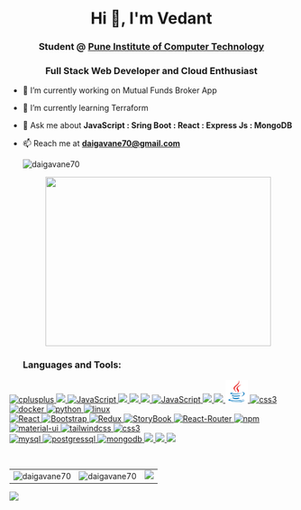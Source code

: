 <!DOCTYPE html>
<html lang="en">

<body>
  <h1 align="center">Hi 👋, I'm Vedant
  </h1>
  <h3 align="center">Student @ <a href="https://pict.edu/#"> Pune Institute of Computer Technology</a> </h3>
  <h3 align="center">Full Stack Web Developer and Cloud Enthusiast</h3>

- 🔭 I’m currently working on Mutual Funds Broker App
- 🌱 I’m currently learning Terraform
- 💬 Ask me about **JavaScript : Sring Boot : React : Express Js : MongoDB**
- 📫 Reach me at **daigavane70@gmail.com**

  <p align="left"> <img
      src="https://komarev.com/ghpvc/?username=daigavane70&label=Profile%20views&color=0e75b6&style=flat"
      alt="daigavane70" /> </p>

  <div width="100%" align="center" ><img align="center" height='300' width='400' src='https://writing-systems.com/wp-content/uploads/2019/08/programming.gif'></img></div>

  <h3 align="left">Languages and Tools:</h3>
  <p align="left">

<a href="https://www.w3schools.com/cpp/" target="_blank"> <img
        src='https://img.shields.io/badge/C%2B%2B-00599C?style=for-the-badge&logo=c%2B%2B&logoColor=white'
        alt="cplusplus" /> </a>
<a href="https://docs.oracle.com/javase/8/docs/technotes/guides/language/index.html"> <img src='https://img.shields.io/badge/java-%23ED8B00.svg?style=for-the-badge&logo=java&logoColor=white'> </a>
<a href="https://www.w3schools.com/js/DEFAULT.asp" target="_blank"> <img
        src='https://img.shields.io/badge/JavaScript-F7DF1E?style=for-the-badge&logo=javascript&logoColor=black'
        alt="JavaScript" /> </a>
<a href='https://spring.io/projects/spring-boot'> <img src="https://img.shields.io/badge/nginx-%23009639.svg?style=for-the-badge&logo=nginx&logoColor=white" /> </a>
<a href='https://spring.io/projects/spring-boot'> <img src="https://img.shields.io/badge/spring-%236DB33F.svg?style=for-the-badge&logo=spring&logoColor=white" /> </a>
<a href='https://kafka.apache.org/'> <img src="https://img.shields.io/badge/Apache%20Kafka-000?style=for-the-badge&logo=apachekafka" /> </a>
<a href="https://www.w3schools.com/js/DEFAULT.asp" target="_blank"> <img
        src='https://img.shields.io/badge/TypeScript-007ACC?style=for-the-badge&logo=typescript&logoColor=white'
        alt="JavaScript" /> </a>
<a href='https://nodejs.org/en/'> <img src='https://img.shields.io/badge/node.js-6DA55F?style=for-the-badge&logo=node.js&logoColor=white'> </a>
<a href='https://expressjs.com/'> <img src='https://img.shields.io/badge/express.js-%23404d59.svg?style=for-the-badge&logo=express&logoColor=%2361DAFB'> </a>
<a href="https://www.java.com" target="_blank"> <img
        src="https://raw.githubusercontent.com/devicons/devicon/master/icons/java/java-original.svg" alt="java"
        width="40" height="40" /> </a>
<a href="https://github.com/" target="_blank"> <img
        src="https://img.shields.io/badge/Git-F05032?style=for-the-badge&logo=git&logoColor=white" alt="css3" />
</a>
<a href="https://www.docker.com/" target="_blank"> <img
        src="https://img.shields.io/badge/docker-%230db7ed.svg?style=for-the-badge&logo=docker&logoColor=white" alt="docker" />
</a>
<a href="https://www.python.org" target="_blank">
<img src="https://img.shields.io/badge/Python-14354C?style=for-the-badge&logo=python&logoColor=white"
        alt="python" /> </a>
<a href="https://www.linux.org/" target="_blank"> <img
        src="https://img.shields.io/badge/Linux-FCC624?style=for-the-badge&logo=linux&logoColor=black" alt="linux" />
</a>
<br>
<a href="https://reactjs.org/" target="_blank"> <img
        src='https://img.shields.io/badge/React-20232A?style=for-the-badge&logo=react&logoColor=61DAFB' alt="React" />
</a>
<a href="https://getbootstrap.com/" target="_blank"> <img
        src='https://img.shields.io/badge/Bootstrap-563D7C?style=for-the-badge&logo=bootstrap&logoColor=white'
        alt="Bootstrap" /> </a>
<a href="https://redux.js.org/" target="_blank"> <img
        src='https://img.shields.io/badge/Redux-593D88?style=for-the-badge&logo=redux&logoColor=white' alt="Redux" />
</a>
<a href="https://storybook.js.org/" target="_blank"> <img
        src='https://img.shields.io/badge/-Storybook-FF4785?style=for-the-badge&logo=storybook&logoColor=white' alt="StoryBook" />
</a>
<a href="https://reactrouter.com/" target="_blank"> <img
        src='https://img.shields.io/badge/React_Router-CA4245?style=for-the-badge&logo=react-router&logoColor=white'
        alt="React-Router" />
</a>
<a href="https://www.npmjs.com/" target="_blank"> <img
        src="https://img.shields.io/badge/npm-CB3837?style=for-the-badge&logo=npm&logoColor=white" alt="npm" /> </a>
<a href="https://material-ui.com/" target="_blank"> <img
        src="https://img.shields.io/badge/Material--UI-0081CB?style=for-the-badge&logo=material-ui&logoColor=white"
        alt="material-ui" /> </a>
<a href="https://tailwindcss.com/" target="_blank"> <img
        src="https://img.shields.io/badge/tailwindcss-%2338B2AC.svg?style=for-the-badge&logo=tailwind-css&logoColor=white"
        alt="tailwindcss" /> </a>
<a href="https://www.w3schools.com/css/" target="_blank"> <img
        src="https://img.shields.io/badge/CSS-239120?&style=for-the-badge&logo=css3&logoColor=white" alt="css3" /> </a>
<br>
<a href="https://www.mysql.com/" target="_blank"> <img
        src="https://img.shields.io/badge/mysql-%2300f.svg?style=for-the-badge&logo=mysql&logoColor=black"
        alt="mysql" /> </a>
<a href="https://www.postgresql.org/" target="_blank"> <img
        src="https://img.shields.io/badge/postgres-%23316192.svg?style=for-the-badge&logo=postgresql&logoColor=white"
        alt="postgressql" /> </a>
<a href="https://www.mongodb.com/" target="_blank"> <img
        src="https://img.shields.io/badge/MongoDB-4EA94B?style=for-the-badge&logo=mongodb&logoColor=white"
        alt="mongodb" /> </a>
<a href="https://grafana.com/"> 
      <img src="https://img.shields.io/badge/grafana-%23F46800.svg?style=for-the-badge&logo=grafana&logoColor=white"/>
    </a>
<a href="https://prometheus.io/"> 
      <img src="https://img.shields.io/badge/Prometheus-E6522C?style=for-the-badge&logo=Prometheus&logoColor=white"/>
    </a>
<a href='https://redis.io/'> <img src="https://img.shields.io/badge/redis-%23DD0031.svg?style=for-the-badge&logo=redis&logoColor=white" /> </a>

   <br>

  <!-- <p align="center"><img align="center"
      src="https://github-readme-stats.vercel.app/api/top-langs?username=daigavane70&show_icons=true&locale=en&layout=compact&theme=prussian"
      alt="daigavane70" /></p> -->
  <table>
  <tr>
    <td><img align="center"
              src="https://github-readme-stats.vercel.app/api?username=daigavane70&show_icons=true&locale=en&layout=compact&theme=prussian"
               alt="daigavane70" />
    </td>
    <td><img align="center"
      src="https://github-readme-stats.vercel.app/api/top-langs?username=daigavane70&show_icons=true&locale=en&layout=compact&theme=prussian"
      alt="daigavane70" /></td>
    <td>
      <img src="https://github-readme-streak-stats.herokuapp.com?user=daigavane70&theme=prussian" />
    </td>
  </tr>
 </table>
  <img src="https://activity-graph.herokuapp.com/graph?username=daigavane70&theme=nord&hide_border=true" />
</p>
</body>

</html>

